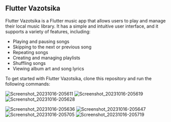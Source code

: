 ## Flutter Vazotsika

Flutter Vazotsika is a Flutter music app that allows users to play and manage their local music library. It has a simple and intuitive user interface, and it supports a variety of features, including:

* Playing and pausing songs
* Skipping to the next or previous song
* Repeating songs
* Creating and managing playlists
* Shuffling songs
* Viewing album art and song lyrics

To get started with Flutter Vazotsika, clone this repository and run the following commands:

![Screenshot_20231016-205611](https://github.com/titoo-dev/flutter_vazotsika_two/assets/75468986/110c7772-d65d-4eff-aafc-a29abb9aa997)
![Screenshot_20231016-205619](https://github.com/titoo-dev/flutter_vazotsika_two/assets/75468986/e58cba5c-6eae-4a32-a8b9-76145b741086)
![Screenshot_20231016-205628](https://github.com/titoo-dev/flutter_vazotsika_two/assets/75468986/098e1f01-f650-428d-b150-24700e8395f0)

![Screenshot_20231016-205636](https://github.com/titoo-dev/flutter_vazotsika_two/assets/75468986/4c337d14-a3e8-494d-827c-6798ead0af91)
![Screenshot_20231016-205647](https://github.com/titoo-dev/flutter_vazotsika_two/assets/75468986/9d3159f0-8066-4613-9ca7-2054f2d2acaa)
![Screenshot_20231016-205705](https://github.com/titoo-dev/flutter_vazotsika_two/assets/75468986/56925486-b50b-4934-a2ba-8bd362844b6a)
![Screenshot_20231016-205719](https://github.com/titoo-dev/flutter_vazotsika_two/assets/75468986/e36c1605-bb04-4871-900f-f537c17525a2)
